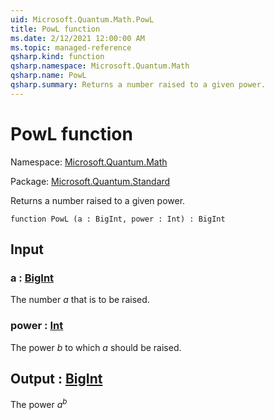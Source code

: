 ```yaml
---
uid: Microsoft.Quantum.Math.PowL
title: PowL function
ms.date: 2/12/2021 12:00:00 AM
ms.topic: managed-reference
qsharp.kind: function
qsharp.namespace: Microsoft.Quantum.Math
qsharp.name: PowL
qsharp.summary: Returns a number raised to a given power.
---
```


# PowL function

Namespace: [Microsoft.Quantum.Math](xref:Microsoft.Quantum.Math)

Package: [Microsoft.Quantum.Standard](https://nuget.org/packages/Microsoft.Quantum.Standard)


Returns a number raised to a given power.

```qsharp
function PowL (a : BigInt, power : Int) : BigInt
```


## Input

### a : [BigInt](xref:microsoft.quantum.lang-ref.bigint)

The number $a$ that is to be raised.


### power : [Int](xref:microsoft.quantum.lang-ref.int)

The power $b$ to which $a$ should be raised.



## Output : [BigInt](xref:microsoft.quantum.lang-ref.bigint)

The power $a^b$